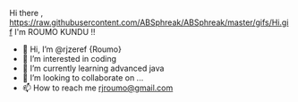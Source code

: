 Hi there , https://raw.githubusercontent.com/ABSphreak/ABSphreak/master/gifs/Hi.gif I'm  ROUMO KUNDU !!
- 👋 Hi, I’m @rjzeref {Roumo}
- 👀 I’m interested in coding
- 🌱 I’m currently learning advanced java
- 💞️ I’m looking to collaborate on ...
- 📫 How to reach me rjroumo@gmail.com

<!---
rjzeref/rjzeref is a ✨ special ✨ repository because its `README.md` (this file) appears on your GitHub profile.
You can click the Preview link to take a look at your changes.
--->
